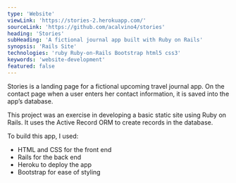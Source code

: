 ```yaml
---
type: 'Website'
viewLink: 'https://stories-2.herokuapp.com/'
sourceLink: 'https://github.com/acalvino4/stories'
heading: 'Stories'
subHeading: 'A fictional journal app built with Ruby on Rails'
synopsis: 'Rails Site'
technologies: 'ruby Ruby-on-Rails Bootstrap html5 css3'
keywords: 'website-development'
featured: false
---
```

Stories is a landing page for a fictional upcoming travel journal app. On the contact page when a user enters her contact information, it is saved into the app’s database.

This project was an exercise in developing a basic static site using Ruby on Rails. It uses the Active Record ORM to create records in the database.

To build this app, I used:

* HTML and CSS for the front end
* Rails for the back end
* Heroku to deploy the app
* Bootstrap for ease of styling
